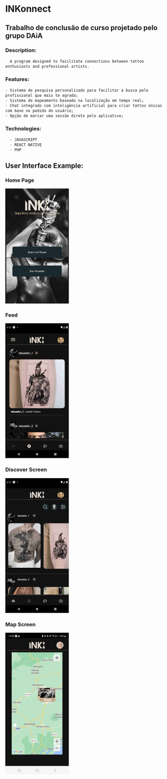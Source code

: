 # INKonnect
## Trabalho de conclusão de curso projetado pelo grupo DAiA
### Description:
      A program designed to facilitate connections between tattoo enthusiasts and professional artists.
      
### Features:
    - Sistema de pesquisa personalizado para facilitar a busca pelo profissional que mais te agrada;
    - Sistema de mapeamento baseado na localização em tempo real;
    - Chat integrado com inteligência artificial para criar tattos únicas com base no pedido do usuário;   
    - Opção de marcar uma sessão direto pelo aplicativo;

### Technologies:
      - JAVASCRIPT
      - REACT NATIVE
      - PHP
      

## User Interface Example:  
### Home Page
<img src='/src/assets/images/ExampleImages/chooseUser.png' width='200'></img>
### Feed 
<img src='/src/assets/images/ExampleImages/feedScreen.jpeg' width='200'></img>
### Discover Screen
<img src='/src/assets/images/ExampleImages/discoverScreen.jpeg' width='200'></img>
### Map Screen
<img src='/src/assets/images/ExampleImages/mapScreen.jpeg' width='200'></img>

